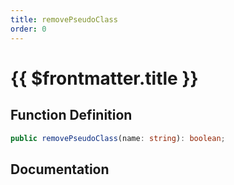 ```yaml
---
title: removePseudoClass
order: 0
---
```


# {{ $frontmatter.title }}

## Function Definition

```ts
public removePseudoClass(name: string): boolean;
```

## Documentation

<!--@include: ./parts/removePseudoClass.md-->
